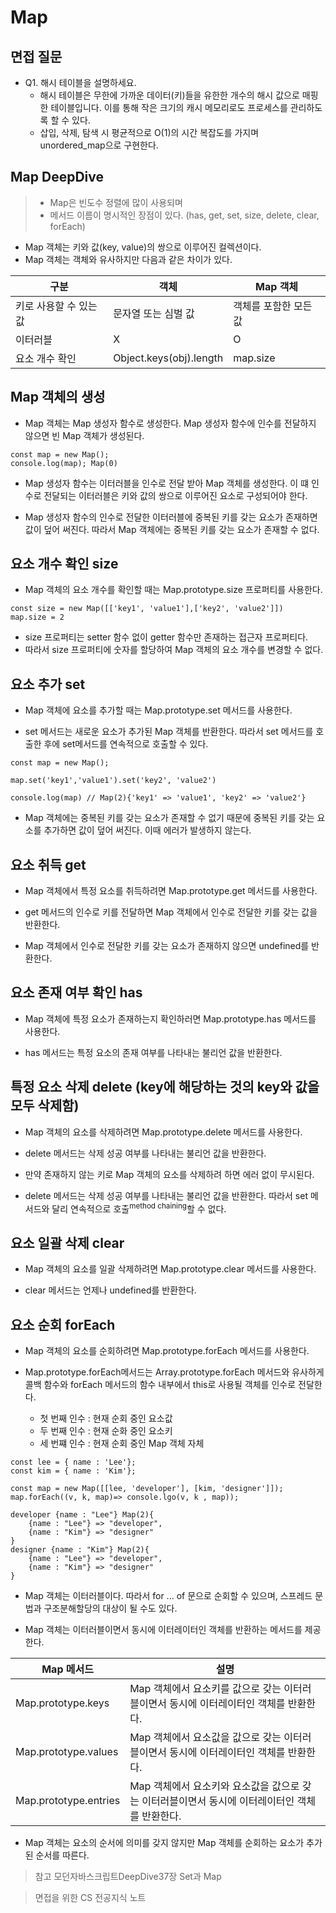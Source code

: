 # Map

## 면접 질문

* Q1. 해시 테이블을 설명하세요.
    * 해시 테이블은 무한에 가까운 데이터(키)들을 유한한 개수의 해시 값으로 매핑한 테이블입니다. 이를 통해 작은 크기의 캐시 메모리로도 프로세스를 관리하도록 할 수 있다.
    * 삽입, 삭제, 탐색 시 평균적으로 O(1)의 시간 복잡도를 가지며 unordered_map으로 구현한다. 

## Map DeepDive
> *  Map은 빈도수 정렬에 많이 사용되며
> * 메서드 이름이 명시적인 장점이 있다. (has, get, set, size, delete, clear, forEach)

* Map 객체는 키와 값(key, value)의 쌍으로 이루어진 컬렉션이다. 
* Map 객체는 객체와 유사하지만 다음과 같은 차이가 있다. 

|구분|객체|Map 객체|
|------|---|---|
|키로 사용할 수 있는 값|문자열 또는 심벌 값|객체를 포함한 모든 값|
|이터러블|X|O|
|요소 개수 확인|Object.keys(obj).length|map.size|

## Map 객체의 생성
* Map 객체는 Map 생성자 함수로 생성한다. Map 생성자 함수에 인수를 전달하지 않으면 빈 Map 객체가 생성된다.
```
const map = new Map();
console.log(map); Map(0)
```
* Map 생성자 함수는 이터러블을 인수로 전달 받아 Map 객체를 생성한다. 이 떄 인수로 전달되는 이터러블은 키와 값의 쌍으로 이루어진 요소로 구성되어야 한다.

* Map 생성자 함수의 인수로 전달한 이터러블에 중복된 키를 갖는 요소가 존재하면 값이 덮어 써진다. 따라서 Map 객체에는 중복된 키를 갖는 요소가 존재할 수 없다.

## 요소 개수 확인 size
* Map 객체의 요소 개수를 확인할 때는 Map.prototype.size 프로퍼티를 사용한다.
```
const size = new Map([['key1', 'value1'],['key2', 'value2']])
map.size = 2
```
* size 프로퍼티는 setter 함수 없이 getter 함수만 존재하는 접근자 프로퍼티다. 
* 따라서 size 프로퍼티에 숫자를 할당하여 Map 객체의 요소 개수를 변경할 수 없다.

## 요소 추가 set

* Map 객체에 요소를 추가할 때는 Map.prototype.set 메서드를 사용한다.

* set 메서드는 새로운 요소가 추가된 Map 객체를 반환한다. 따라서 set 메서드를 호출한 후에 set메서드를 연속적으로 호출할 수 있다. 

```
const map = new Map();

map.set('key1','value1').set('key2', 'value2')

console.log(map) // Map(2){'key1' => 'value1', 'key2' => 'value2'}
```
* Map 객체에는 중복된 키를 갖는 요소가 존재할 수 없기 때문에 중복된 키를 갖는 요소를 추가하면 값이 덮어 써진다. 이때 에러가 발생하지 않는다.

## 요소 취득 get

* Map 객체에서 특정 요소를 취득하려면 Map.prototype.get 메서드를 사용한다.

* get 메서드의 인수로 키를 전달하면 Map 객체에서 인수로 전달한 키를 갖는 값을 반환한다.

* Map 객체에서 인수로 전달한 키를 갖는 요소가 존재하지 않으면 undefined를 반환한다.

## 요소 존재 여부 확인 has

* Map 객체에 특정 요소가 존재하는지 확인하러면 Map.prototype.has 메서드를 사용한다. 

* has 메서드는 특정 요소의 존재 여부를 나타내는 불리언 값을 반환한다.

## 특정 요소 삭제  delete (key에 해당하는 것의 key와 값을 모두 삭제함)

* Map 객체의 요소를 삭제하려면 Map.prototype.delete 메서드를 사용한다.

* delete 메서드는 삭제 성공 여부를 나타내는 불리언 값을 반환한다.

* 만약 존재하지 않는 키로 Map 객체의 요소를 삭제하려 하면 에러 없이 무시된다.

* delete 메서드는 삭제 성공 여부를 나타내는 불리언 값을 반환한다. 따라서 set 메서드와 달리 연속적으로 호출<sup>method chaining</sup>할 수 없다. 

## 요소 일괄 삭제 clear
* Map 객체의 요소를 일괄 삭제하려면 Map.prototype.clear 메서드를 사용한다.

* clear 메서드는 언제나 undefined를 반환한다.

## 요소 순회 forEach
* Map 객체의 요소를 순회하려면 Map.prototype.forEach 메서드를 사용한다.

* Map.prototype.forEach메서드는 Array.prototype.forEach 메서드와 유사하게 콜백 함수와 forEach 메서드의 함수 내부에서 this로 사용될 객체를 인수로 전달한다. 
    * 첫 번째 인수 : 현재 순회 중인 요소값
    * 두 번째 인수 : 현재 순화 중인 요소키
    * 세 번쨰 인수 : 현재 순회 중인 Map 객체 자체

```
const lee = { name : 'Lee'};
const kim = { name : 'Kim'};

const map = new Map([[lee, 'developer'], [kim, 'designer']]);
map.forEach((v, k, map)=> console.lgo(v, k , map));

developer {name : "Lee"} Map(2){
    {name : "Lee"} => "developer",
    {name : "Kim"} => "designer"
}
designer {name : "Kim"} Map(2){
    {name : "Lee"} => "developer",
    {name : "Kim"} => "designer"
}

```

* Map 객체는 이터러블이다. 따라서 for ... of 문으로 순회할 수 있으며, 스프레드 문법과 구조분해할당의 대상이 될 수도 있다.

* Map 객체는 이터러블이면서 동시에 이터레이터인 객체를 반환하는 메서드를 제공한다.

|Map 메서드|설명|
|------|---|
|Map.prototype.keys|Map 객체에서 요소키를 값으로 갖는 이터러블이면서 동시에 이터레이터인 객체를 반환한다.|
|Map.prototype.values|Map 객체에서 요소값을 값으로 갖는 이터러블이면서 동시에 이터레이터인 객체를 반환한다.|
|Map.prototype.entries|Map 객체에서 요소키와 요소값을 값으로 갖는 이터러블이면서 동시에 이터레이터인 객체를 반환한다.|


* Map 객체는 요소의 순서에 의미를 갖지 않지만 Map 객체를 순회하는 요소가 추가된 순서를 따른다.


> 참고 모던자바스크립트DeepDive37장 Set과 Map

> 면접을 위한 CS 전공지식 노트